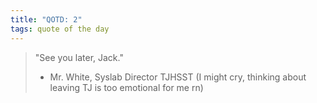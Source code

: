 ```yaml
---
title: "QOTD: 2"
tags: quote of the day
---
```


> "See you later, Jack."
>
> - Mr. White, Syslab Director TJHSST
>   (I might cry, thinking about leaving TJ is too emotional for me rn)
